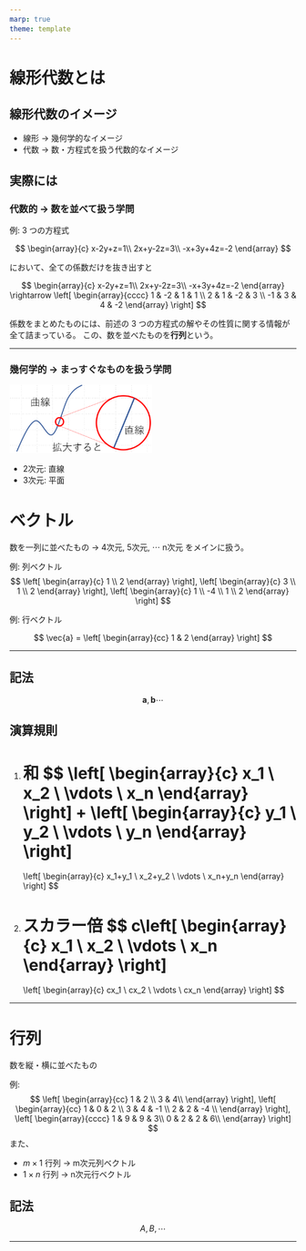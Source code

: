 ```yaml
---
marp: true
theme: template
---
```


# 線形代数とは

## 線形代数のイメージ

- 線形 $\rightarrow$ 幾何学的なイメージ
- 代数 $\rightarrow$ 数・方程式を扱う代数的なイメージ

## 実際には

### 代数的 $\rightarrow$ 数を並べて扱う学問

例: 3 つの方程式

$$
\begin{array}{c}
    x-2y+z=1\\
    2x+y-2z=3\\
    -x+3y+4z=-2
\end{array}
$$

において、全ての係数だけを抜き出すと

$$
\begin{array}{c}
    x-2y+z=1\\
    2x+y-2z=3\\
    -x+3y+4z=-2
\end{array}
\rightarrow
\left[
    \begin{array}{cccc}
        1 & -2 & 1 & 1 \\
        2 & 1 & -2 & 3 \\
        -1 & 3 & 4 & -2
    \end{array}
\right]
$$

係数をまとめたものには、前述の 3 つの方程式の解やその性質に関する情報が全て詰まっている。
この、数を並べたものを**行列**という。

---

### 幾何学的 $\rightarrow$ まっすぐなものを扱う学問

<div id="left-box">
  <div class="img"><img src="https://raw.githubusercontent.com/rurusasu/Diary/master/%E7%94%BB%E5%83%8F/1104/%E7%9B%B4%E7%B7%9A.png" alt="" width="250"/></div>

* 2次元: 直線
* 3次元: 平面

</div>

# ベクトル

数を一列に並べたもの $\rightarrow$ 4次元, 5次元, $\cdots$ n次元 をメインに扱う。

例: 列ベクトル
$$
\left[
    \begin{array}{c}
        1 \\
        2
    \end{array}
\right],
\left[
    \begin{array}{c}
        3 \\
        1 \\
        2
    \end{array}
\right],
\left[
    \begin{array}{c}
        1 \\
        -4 \\
        1 \\
        2
    \end{array}
\right]
$$

例: 行ベクトル

$$
\vec{a} = \left[
    \begin{array}{cc}
    1 & 2
    \end{array}
\right]
$$

---

## 記法

$$
\bm{a}, \bm{b} \cdots
$$

## 演算規則
1. 和
   $$
   \left[
       \begin{array}{c}
           x_1 \\
           x_2 \\
           \vdots \\
           x_n
       \end{array}
   \right]
   +
   \left[
       \begin{array}{c}
           y_1 \\
           y_2 \\
           \vdots \\
           y_n
       \end{array}
   \right]
   =
   \left[
       \begin{array}{c}
           x_1+y_1 \\
           x_2+y_2 \\
           \vdots \\
           x_n+y_n
       \end{array}
   \right]
   $$
1. スカラー倍
   $$
   c\left[
       \begin{array}{c}
           x_1 \\
           x_2 \\
           \vdots \\
           x_n
       \end{array}
   \right]
   =
   \left[
       \begin{array}{c}
           cx_1 \\
           cx_2 \\
           \vdots \\
           cx_n
       \end{array}
   \right]
   $$

---

# 行列
数を縦・横に並べたもの

例:
$$
\left[
    \begin{array}{cc}
        1 & 2 \\
        3 & 4\\
    \end{array}
\right],
\left[
    \begin{array}{cc}
        1 & 0 & 2 \\
        3 & 4 & -1 \\
        2 & 2 & -4 \\
    \end{array}
\right],
\left[
    \begin{array}{cccc}
        1 & 9 & 9 & 3\\
        0 & 2 & 2 & 6\\
    \end{array}
\right]
$$
また、
* $m \times 1$ 行列 $\rightarrow$ m次元列ベクトル
* $1 \times n$ 行列 $\rightarrow$ n次元行ベクトル

## 記法
$$
A, B, \cdots
$$

---

